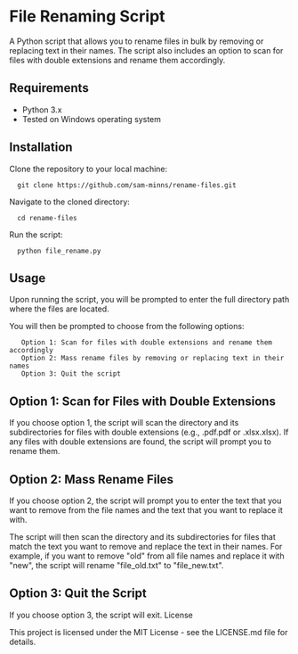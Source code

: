 # File Renaming Script
A Python script that allows you to rename files in bulk by removing or replacing text in their names. The script also includes an option to scan for files with double extensions and rename them accordingly.

## Requirements
   
   * Python 3.x
   * Tested on Windows operating system

## Installation

  Clone the repository to your local machine:
    
      git clone https://github.com/sam-minns/rename-files.git

  Navigate to the cloned directory:

      cd rename-files

   Run the script:

      python file_rename.py

## Usage

   Upon running the script, you will be prompted to enter the full directory path where the files are located.

   You will then be prompted to choose from the following options:
       
       Option 1: Scan for files with double extensions and rename them accordingly
       Option 2: Mass rename files by removing or replacing text in their names
       Option 3: Quit the script

## Option 1: Scan for Files with Double Extensions

If you choose option 1, the script will scan the directory and its subdirectories for files with double extensions (e.g., .pdf.pdf or .xlsx.xlsx). If any files with double extensions are found, the script will prompt you to rename them.

## Option 2: Mass Rename Files

If you choose option 2, the script will prompt you to enter the text that you want to remove from the file names and the text that you want to replace it with.

The script will then scan the directory and its subdirectories for files that match the text you want to remove and replace the text in their names. For example, if you want to remove "old" from all file names and replace it with "new", the script will rename "file_old.txt" to "file_new.txt".

## Option 3: Quit the Script

If you choose option 3, the script will exit.
License

This project is licensed under the MIT License - see the LICENSE.md file for details.
